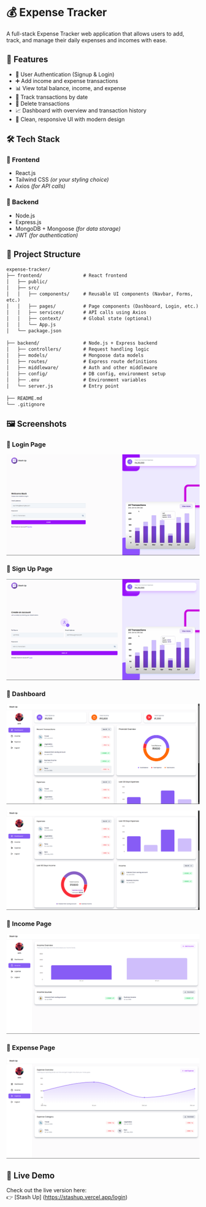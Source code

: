 # 💰 Expense Tracker

A full-stack Expense Tracker web application that allows users to add, track, and manage their daily expenses and incomes with ease.


## 📌 Features

- 🔐 User Authentication (Signup & Login)
- ➕ Add income and expense transactions
- 📊 View total balance, income, and expense
- 📅 Track transactions by date
- 🧾 Delete transactions
- 📈 Dashboard with overview and transaction history
- 🎨 Clean, responsive UI with modern design


## 🛠️ Tech Stack

### 🔹 Frontend
- React.js  
- Tailwind CSS *(or your styling choice)*  
- Axios *(for API calls)*

### 🔹 Backend
- Node.js  
- Express.js  
- MongoDB + Mongoose *(for data storage)*  
- JWT *(for authentication)*

## 📁 Project Structure
```
expense-tracker/
├── frontend/               # React frontend
│   ├── public/
│   ├── src/
│   │   ├── components/     # Reusable UI components (Navbar, Forms, etc.)
│   │   ├── pages/          # Page components (Dashboard, Login, etc.)
│   │   ├── services/       # API calls using Axios
│   │   ├── context/        # Global state (optional)
│   │   └── App.js
│   └── package.json

├── backend/                # Node.js + Express backend
│   ├── controllers/        # Request handling logic
│   ├── models/             # Mongoose data models
│   ├── routes/             # Express route definitions
│   ├── middleware/         # Auth and other middleware
│   ├── config/             # DB config, environment setup
│   ├── .env                # Environment variables
│   └── server.js           # Entry point

├── README.md
└── .gitignore
```

## 🖼️ Screenshots

### 🔹 Login Page
![Login Page](frontend/expense-tracker/public/login.png)

### 🔹 Sign Up Page
![Login Page](frontend/expense-tracker/public/signup.png)

### 🔹 Dashboard
![Dashboard](frontend/expense-tracker/public/dashboard_1.png)

![Dashboard](frontend/expense-tracker/public/dashboard_2.png)

### 🔹 Income Page
![Login Page](frontend/expense-tracker/public/income.png)

### 🔹 Expense Page
![Login Page](frontend/expense-tracker/public/expense.png)

## 🚀 Live Demo

Check out the live version here:  
👉 [Stash Up] (https://stashup.vercel.app/login)






 




